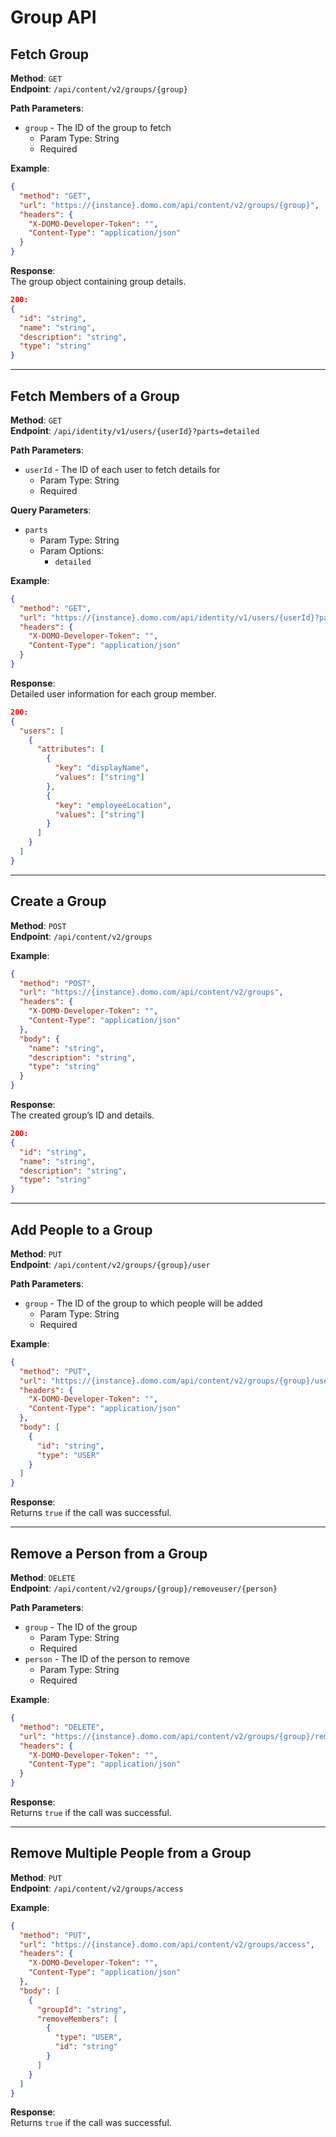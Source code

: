 # Group API

Fetch Group
-----------

**Method**: `GET`  
**Endpoint**: `/api/content/v2/groups/{group}`

**Path Parameters**:

*   `group` - The ID of the group to fetch
    *   Param Type: String
    *   Required

**Example**:

```json
{
  "method": "GET",
  "url": "https://{instance}.domo.com/api/content/v2/groups/{group}",
  "headers": {
    "X-DOMO-Developer-Token": "",
    "Content-Type": "application/json"
  }
}
```

**Response**:  
The group object containing group details.

```json
200:
{
  "id": "string",
  "name": "string",
  "description": "string",
  "type": "string"
}
```

* * *

Fetch Members of a Group
------------------------

**Method**: `GET`  
**Endpoint**: `/api/identity/v1/users/{userId}?parts=detailed`

**Path Parameters**:

*   `userId` - The ID of each user to fetch details for
    *   Param Type: String
    *   Required

**Query Parameters**:

*   `parts`
    *   Param Type: String
    *   Param Options:
        *   `detailed`

**Example**:

```json
{
  "method": "GET",
  "url": "https://{instance}.domo.com/api/identity/v1/users/{userId}?parts=detailed",
  "headers": {
    "X-DOMO-Developer-Token": "",
    "Content-Type": "application/json"
  }
}
```

**Response**:  
Detailed user information for each group member.

```json
200:
{
  "users": [
    {
      "attributes": [
        {
          "key": "displayName",
          "values": ["string"]
        },
        {
          "key": "employeeLocation",
          "values": ["string"]
        }
      ]
    }
  ]
}
```

* * *

Create a Group
--------------

**Method**: `POST`  
**Endpoint**: `/api/content/v2/groups`

**Example**:

```json
{
  "method": "POST",
  "url": "https://{instance}.domo.com/api/content/v2/groups",
  "headers": {
    "X-DOMO-Developer-Token": "",
    "Content-Type": "application/json"
  },
  "body": {
    "name": "string",
    "description": "string",
    "type": "string"
  }
}
```

**Response**:  
The created group’s ID and details.

```json
200:
{
  "id": "string",
  "name": "string",
  "description": "string",
  "type": "string"
}
```

* * *

Add People to a Group
---------------------

**Method**: `PUT`  
**Endpoint**: `/api/content/v2/groups/{group}/user`

**Path Parameters**:

*   `group` - The ID of the group to which people will be added
    *   Param Type: String
    *   Required

**Example**:

```json
{
  "method": "PUT",
  "url": "https://{instance}.domo.com/api/content/v2/groups/{group}/user",
  "headers": {
    "X-DOMO-Developer-Token": "",
    "Content-Type": "application/json"
  },
  "body": [
    {
      "id": "string",
      "type": "USER"
    }
  ]
}
```

**Response**:  
Returns `true` if the call was successful.

* * *
Remove a Person from a Group
----------------------------

**Method**: `DELETE`  
**Endpoint**: `/api/content/v2/groups/{group}/removeuser/{person}`

**Path Parameters**:

*   `group` - The ID of the group
    *   Param Type: String
    *   Required
*   `person` - The ID of the person to remove
    *   Param Type: String
    *   Required

**Example**:

```json
{
  "method": "DELETE",
  "url": "https://{instance}.domo.com/api/content/v2/groups/{group}/removeuser/{person}",
  "headers": {
    "X-DOMO-Developer-Token": "",
    "Content-Type": "application/json"
  }
}
```

**Response**:  
Returns `true` if the call was successful.

* * *

Remove Multiple People from a Group
-----------------------------------

**Method**: `PUT`  
**Endpoint**: `/api/content/v2/groups/access`

**Example**:

```json
{
  "method": "PUT",
  "url": "https://{instance}.domo.com/api/content/v2/groups/access",
  "headers": {
    "X-DOMO-Developer-Token": "",
    "Content-Type": "application/json"
  },
  "body": [
    {
      "groupId": "string",
      "removeMembers": [
        {
          "type": "USER",
          "id": "string"
        }
      ]
    }
  ]
}
```

**Response**:  
Returns `true` if the call was successful.
